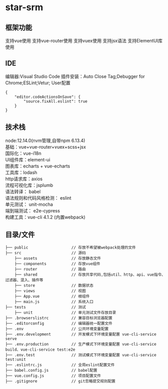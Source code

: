 # star-srm

## 框架功能
支持vue使用
支持vue-router使用
支持vuex使用
支持jsx语法
支持ElementUI库使用

## IDE

编辑器:Visual Studio Code
插件安装：Auto Close Tag;Debugger for Chrome;ESLint;Vetur;
User配置
```
{
    "editor.codeActionsOnSave": {
        "source.fixAll.eslint": true
    }
}
```

## 技术栈
node:12.14.0(nvm管理,自带npm 6.13.4)  
基础：vue+vue-router+vuex+scss+jsx   
国际化：vue-i18n  
UI组件库：element-ui  
图表库：echarts + vue-echarts  
工具库：lodash  
http请求库：axios  
流程可视化库：jsplumb  
语法转译： babel  
语法规则和代码风格检测： eslint  
单元测试： unit-mocha  
端到端测试： e2e-cypress  
构建工具：vue-cli 4.1.2  (内置webpack)  

## 目录/文件
```
├── public                   // 存放不希望被webpack处理的文件
├── src                      // 源码
    ├── assets               // 存放静态文件
    ├── components           // 存放vue组件
    ├── router               // 路由
    ├── shared               // 存放共享代码,包括util、http、api、vue指令、过滤器、混入、插件等
    ├── store                // 数据状态
    ├── views                // 视图
    ├── App.vue              // 根组件
    ├── main.js              // 系统入口
├── tests                    // 测试
    ├── unit                 // 单元测试文件存放目录
├── .browserslistrc          // 兼容目标浏览器配置
├── .editorconfig            // 编辑器统一配置文件
├── .env                     // 公共环境变量配置
├── .env.development         // 开发模式下环境变量配置 vue-cli-service serve
├── .env.production          // 生产模式下环境变量配置 vue-cli-service build、vue-cli-service test:e2e
├── .env.test                // 测试模式下环境变量配置 vue-cli-service test:unit
├── .eslintrc.js             // 全局eslint配置文件
├── babel.config.js          // babel配置
├── vue.config.js            // 项目配置文件
├── .gitignore               // git忽略提交规则配置
```